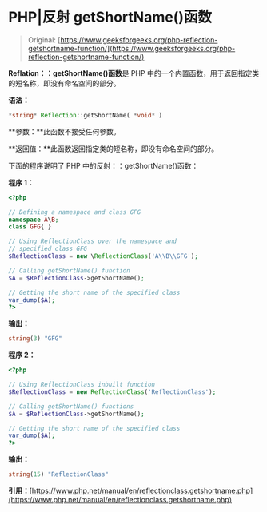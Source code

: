 # PHP|反射 getShortName()函数

> Original: [https://www.geeksforgeeks.org/php-reflection-getshortname-function/](https://www.geeksforgeeks.org/php-reflection-getshortname-function/)

**Reflation：：getShortName()函数**是 PHP 中的一个内置函数，用于返回指定类的短名称，即没有命名空间的部分。

**语法：**

```php
*string* Reflection::getShortName( *void* )
```

**参数：**此函数不接受任何参数。

**返回值：**此函数返回指定类的短名称，即没有命名空间的部分。

下面的程序说明了 PHP 中的反射：：getShortName()函数：

**程序 1：**

```php
<?php

// Defining a namespace and class GFG
namespace A\B;
class GFG{ } 

// Using ReflectionClass over the namespace and
// specified class GFG
$ReflectionClass = new \ReflectionClass('A\\B\\GFG');

// Calling getShortName() function 
$A = $ReflectionClass->getShortName();

// Getting the short name of the specified class
var_dump($A);
?>
```

**输出：**

```php
string(3) "GFG"

```

**程序 2：**

```php
<?php

// Using ReflectionClass inbuilt function
$ReflectionClass = new ReflectionClass('ReflectionClass');

// Calling getShortName() functions
$A = $ReflectionClass->getShortName();

// Getting the short name of the specified class
var_dump($A);
?>
```

**输出：**

```php
string(15) "ReflectionClass"

```

**引用：**[https://www.php.net/manual/en/reflectionclass.getshortname.php](https://www.php.net/manual/en/reflectionclass.getshortname.php)
